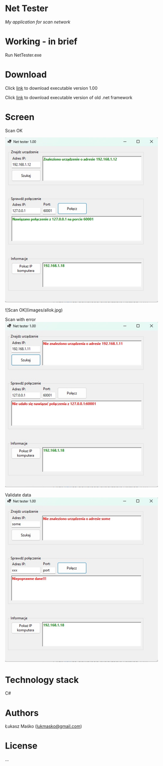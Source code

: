# Net Tester
_My application for scan network_

# Working - in brief
Run NetTester.exe

# Download
Click [link](https://github.com/lukmasko/NetTester/raw/main/NetTester_latest_portable.zip) to download executable version 1.00

Click [link](https://github.com/lukmasko/NetTester/raw/main/NetTester_framework4_8_portable.zip) to download executable version of old .net framework

# Screen
Scan OK
<p align="center">
	<img src="images/allok.jpg"/>
</p>
![Scan OK](images/allok.jpg)

Scan with error
![Scan with error](images/errors.jpg)

Validate data
![Valid danta](images/valid.jpg)

# Technology stack
C#
    
# Authors
Łukasz Maśko (lukmasko@gmail.com)

# License
...